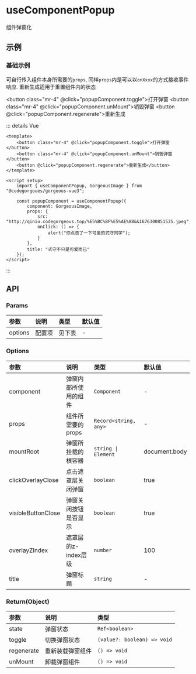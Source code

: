 # useComponentPopup

组件弹窗化

## 示例

### 基础示例

可自行传入组件本身所需要的`props`, 同样`props`内是可以以`onXxxx`的方式接收事件响应. 重新生成适用于重置组件内的状态

<button class="mr-4" @click="popupComponent.toggle">打开弹窗</button>
<button class="mr-4" @click="popupComponent.unMount">销毁弹窗</button>
<button @click="popupComponent.regenerate">重新生成</button>

::: details Vue
```vue
<template>
    <button class="mr-4" @click="popupComponent.toggle">打开弹窗</button>
    <button class="mr-4" @click="popupComponent.unMount">销毁弹窗</button>
    <button @click="popupComponent.regenerate">重新生成</button>
</template>

<script setup>
    import { useComponentPopup, GorgeousImage } from "@codegorgoues/gorgeous-vue3";

    const popupComponent = useComponentPopup({
        component: GorgeousImage,
        props: {
            src: "http://qiniu.codegorgeous.top/%E5%BC%8F%E5%AE%88&&1676300851535.jpeg",
            onClick: () => {
                alert("你点击了一下可爱的式守同学");
            }
        },
        title: "式守不只是可爱而已"
    });
</script>
```
:::

<script setup>
    import { useComponentPopup, GorgeousImage } from "../../src/entry";
    import image from "../public/image1.jpeg"

    const popupComponent = useComponentPopup({
        component: GorgeousImage,
        props: {
            src: image,
            onClick: () => {
                alert("你点击了一下可爱的式守同学");
            }
        },
        title: "式守不只是可爱而已"
    });
</script>

## API

### Params
| 参数 | 说明 | 类型 | 默认值 |
| :- | :- | :- | :- |
| options | 配置项 | 见下表 | - |

### Options
| 参数 | 说明 | 类型 | 默认值 |
| :- | :- | :- | :- |
| component | 弹窗内部所使用的组件 | `Component` | - |
| props | 组件所需要的props | `Record<string, any>` | - |
| mountRoot | 弹窗所挂载的根容器 | `string \| Element` | document.body |
| clickOverlayClose | 点击遮罩层关闭弹窗 | `boolean` | true |
| visibleButtonClose | 弹窗关闭按钮是否显示 | `boolean` | true |
| overlayZIndex | 遮罩层的z-index层级 | `number` | 100 |
| title | 弹窗标题 | `string` | - |

### Return(Object)
| 参数 | 说明 | 类型 |
| :- | :- | :- |
| state | 弹窗状态 | `Ref<boolean>` |
| toggle | 切换弹窗状态 | `(value?: boolean) => void` |
| regenerate | 重新装载弹窗组件 | `() => void` |
| unMount | 卸载弹窗组件 | `() => void` |
